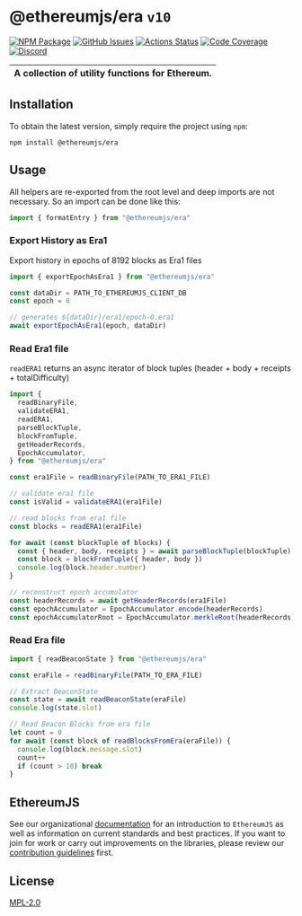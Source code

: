 # @ethereumjs/era `v10`

[![NPM Package][era-npm-badge]][era-npm-link]
[![GitHub Issues][era-issues-badge]][era-issues-link]
[![Actions Status][era-actions-badge]][era-actions-link]
[![Code Coverage][era-coverage-badge]][era-coverage-link]
[![Discord][discord-badge]][discord-link]

| A collection of utility functions for Ethereum. |
| ----------------------------------------------- |

## Installation

To obtain the latest version, simply require the project using `npm`:

```shell
npm install @ethereumjs/era
```

## Usage

All helpers are re-exported from the root level and deep imports are not necessary. So an import can be done like this:

```ts
import { formatEntry } from "@ethereumjs/era"
```

### Export History as Era1

Export history in epochs of 8192 blocks as Era1 files

```ts
import { exportEpochAsEra1 } from "@ethereumjs/era"

const dataDir = PATH_TO_ETHEREUMJS_CLIENT_DB
const epoch = 0

// generates ${dataDir}/era1/epoch-0.era1
await exportEpochAsEra1(epoch, dataDir)
```

### Read Era1 file

`readERA1` returns an async iterator of block tuples (header + body + receipts + totalDifficulty)

```ts
import {
  readBinaryFile,
  validateERA1,
  readERA1,
  parseBlockTuple,
  blockFromTuple,
  getHeaderRecords,
  EpochAccumulator,
} from "@ethereumjs/era"

const era1File = readBinaryFile(PATH_TO_ERA1_FILE)

// validate era1 file
const isValid = validateERA1(era1File)

// read blocks from era1 file
const blocks = readERA1(era1File)

for await (const blockTuple of blocks) {
  const { header, body, receipts } = await parseBlockTuple(blockTuple)
  const block = blockFromTuple({ header, body })
  console.log(block.header.number)
}

// reconstruct epoch accumulator
const headerRecords = await getHeaderRecords(era1File)
const epochAccumulator = EpochAccumulator.encode(headerRecords)
const epochAccumulatorRoot = EpochAccumulator.merkleRoot(headerRecords)
```

### Read Era file

```ts
import { readBeaconState } from "@ethereumjs/era"

const eraFile = readBinaryFile(PATH_TO_ERA_FILE)

// Extract BeaconState
const state = await readBeaconState(eraFile)
console.log(state.slot)

// Read Beacon Blocks from era file
let count = 0
for await (const block of readBlocksFromEra(eraFile)) {
  console.log(block.message.slot)
  count++
  if (count > 10) break
}
```

## EthereumJS

See our organizational [documentation](https://ethereumjs.readthedocs.io) for an introduction to `EthereumJS` as well as information on current standards and best practices. If you want to join for work or carry out improvements on the libraries, please review our [contribution guidelines](https://ethereumjs.readthedocs.io/en/latest/contributing.html) first.

## License

[MPL-2.0](<https://tldrlegal.com/license/mozilla-public-license-2.0-(mpl-2)>)

[era-npm-badge]: https://img.shields.io/npm/v/@ethereumjs/era.svg
[era-npm-link]: https://www.npmjs.org/package/@ethereumjs/era
[era-issues-badge]: https://img.shields.io/github/issues/ethereumjs/ethereumjs-monorepo/package:%20era?label=issues
[era-issues-link]: https://github.com/ethereumjs/ethereumjs-monorepo/issues?q=is%3Aopen+is%3Aissue+label%3A"package%3A+era"
[era-actions-badge]: https://github.com/ethereumjs/ethereumjs-monorepo/workflows/Era/badge.svg
[era-actions-link]: https://github.com/ethereumjs/ethereumjs-monorepo/actions?query=workflow%3A%22Era%22
[era-coverage-badge]: https://codecov.io/gh/ethereumjs/ethereumjs-monorepo/branch/master/graph/badge.svg?flag=era
[era-coverage-link]: https://codecov.io/gh/ethereumjs/ethereumjs-monorepo/tree/master/packages/era
[discord-badge]: https://img.shields.io/static/v1?logo=discord&label=discord&message=Join&color=blue
[discord-link]: https://discord.gg/TNwARpR
